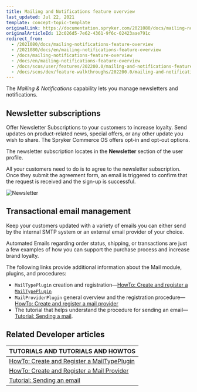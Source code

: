 ```yaml
---
title: Mailing and Notifications feature overview
last_updated: Jul 22, 2021
template: concept-topic-template
originalLink: https://documentation.spryker.com/2021080/docs/mailing-notifications-feature-overview
originalArticleId: 12c026d5-7e62-4361-9f6c-02423aae791c
redirect_from:
  - /2021080/docs/mailing-notifications-feature-overview
  - /2021080/docs/en/mailing-notifications-feature-overview
  - /docs/mailing-notifications-feature-overview
  - /docs/en/mailing-notifications-feature-overview
  - /docs/scos/user/features/202200.0/mailing-and-notifications-feature-overview.html
  - /docs/scos/dev/feature-walkthroughs/202200.0/mailing-and-notifications-feature-walkthrough.html  
---
```


The *Mailing & Notifications* capability lets you manage newsletters and notifications.

## Newsletter subscriptions

Offer Newsletter Subscriptions to your customers to increase loyalty. Send updates on product-related news, special offers, or any other update you wish to share. The Spryker Commerce OS offers opt-in and opt-out options.

The newsletter subscription locates in the **Newsletter** section of the user profile.

All your customers need to do is to agree to the newsletter subscription. Once they submit the agreement form, an email is triggered to confirm that the request is received and the sign-up is successful.

![Newsletter](https://spryker.s3.eu-central-1.amazonaws.com/docs/Features/Mailing+%26+Communication/Newsletter+Subscription/subscribe-to-the-newsletter.gif)

## Transactional email management

Keep your customers updated with a variety of emails you can either send by the internal SMTP system or an external email provider of your choice.

Automated Emails regarding order status, shipping, or transactions are just a few examples of how you can support the purchase process and increase brand loyalty.

The following links provide additional information about the Mail module, plugins, and procedures:

* `MailTypePlugin` creation and registration—[HowTo: Create and register a `MailTypePlugin`](/docs/scos/dev/tutorials-and-howtos/howtos/howto-create-and-register-a-mailtypeplugin.html)
* `MailProviderPlugin` general overview and the registration procedure—[HowTo: Create and register a mail provider](/docs/scos/dev/tutorials-and-howtos/howtos/howto-create-and-register-a-mail-provider.html)
* The tutorial that helps understand the procedure for sending an email—[Tutorial: Sending a mail](/docs/scos/dev/tutorials-and-howtos/introduction-tutorials/tutorial-sending-an-email.html).


## Related Developer articles

 | TUTORIALS AND TUTORIALS AND HOWTOS |
|---------|
| [HowTo: Create and Register a MailTypePlugin](/docs/scos/dev/tutorials-and-howtos/howtos/howto-create-and-register-a-mailtypeplugin.html) |
| [HowTo: Create and Register a Mail Provider](/docs/scos/dev/tutorials-and-howtos/howtos/howto-create-and-register-a-mail-provider.html)  |
| [Tutorial: Sending an email](/docs/scos/dev/tutorials-and-howtos/introduction-tutorials/tutorial-sending-an-email.html)  |
